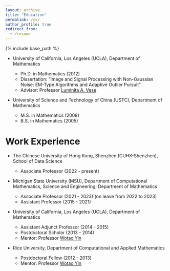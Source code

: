 ```yaml
---
layout: archive
title: "Education"
permalink: /cv/
author_profile: true
redirect_from:
  - /resume
---
```


{% include base_path %}

* University of California, Los Angeles (UCLA), Department of Mathematics
  * Ph.D. in Mathematics (2012)
  * Dissertation: “Image and Signal Processing with Non-Gaussian Noise: EM-Type Algorithms and Adaptive Outlier Pursuit”
  * Advisor: Professor [Luminita A. Vese](https://www.math.ucla.edu/~lvese/)

* University of Science and Technology of China (USTC), Department of Mathematics
  * M.S. in Mathematics (2008)
  * B.S. in Mathematics (2005)

Work Experience
======
* The Chinese University of Hong Kong, Shenzhen (CUHK-Shenzhen), School of Data Science
  * Associate Professor (2022 - present)

* Michigan State University (MSU), Department of Computational Mathematics, Science and Engineering; Department of Mathematics
  * Associate Professor (2021 - 2023) (on leave from 2022 to 2023) 
  * Assistant Professor (2015 - 2021)

* University of California, Los Angeles (UCLA), Department of Mathematics
  * Assistant Adjunct Professor (2014 - 2015)
  * Postdoctoral Scholar (2013 - 2014)
  * Mentor: Professor [Wotao Yin](https://wotaoyin.mathopt.com/)

* Rice University, Department of Computational and Applied Mathematics
  * Postdoctoral Fellow (2012 - 2013)
  * Mentor: Professor [Wotao Yin](https://wotaoyin.mathopt.com/)




  

